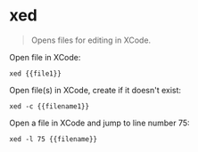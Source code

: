 xed
===

> Opens files for editing in XCode.

Open file in XCode:

    xed {{file1}}

Open file(s) in XCode, create if it doesn't exist:

    xed -c {{filename1}}

Open a file in XCode and jump to line number 75:

    xed -l 75 {{filename}}
